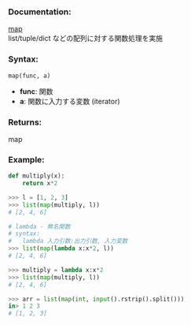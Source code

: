 ### Documentation:

[map](https://docs.python.org/ja/3/library/functions.html#map)  
list/tuple/dict などの配列に対する関数処理を実施

### Syntax:

```map(func, a)```

- **func**: 関数  
- **a**: 関数に入力する変数 (iterator)  

### Returns:

map

### Example: 

```python
def multiply(x):
    return x*2

>>> l = [1, 2, 3]
>>> list(map(multiply, l))
# [2, 4, 6]

# lambda - 無名関数 
# syntax:
#   lambda 入力引数:出力引数, 入力変数
>>> list(map(lambda x:x*2, l))
# [2, 4, 6]

>>> multiply = lambda x:x*2
>>> list(map(multiply, l))
# [2, 4, 6]

>>> arr = list(map(int, input().rstrip().split()))
in> 1 2 3
# [1, 2, 3]

```
